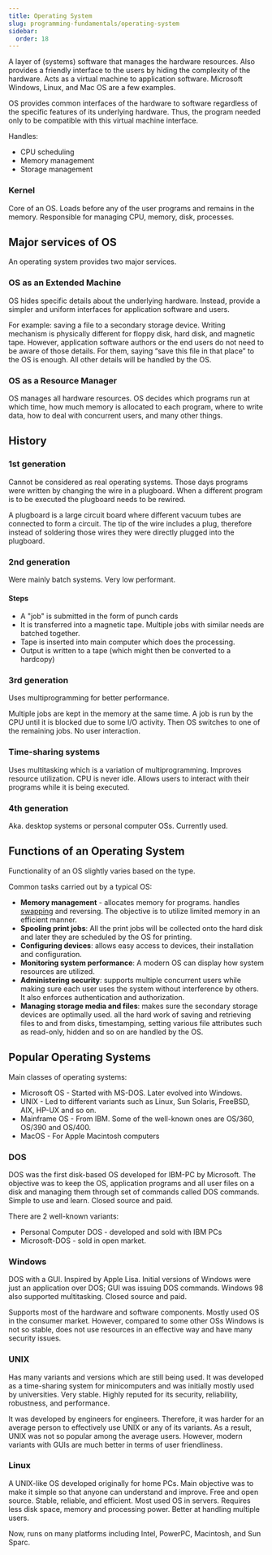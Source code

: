 ```yaml
---
title: Operating System
slug: programming-fundamentals/operating-system
sidebar:
  order: 18
---
```


A layer of (systems) software that manages the hardware resources. Also provides
a friendly interface to the users by hiding the complexity of the hardware. Acts
as a virtual machine to application software. Microsoft Windows, Linux, and Mac
OS are a few examples.

OS provides common interfaces of the hardware to software regardless of the
specific features of its underlying hardware. Thus, the program needed only to
be compatible with this virtual machine interface.

Handles:

- CPU scheduling
- Memory management
- Storage management

### Kernel

Core of an OS. Loads before any of the user programs and remains in the memory.
Responsible for managing CPU, memory, disk, processes.

## Major services of OS

An operating system provides two major services.

### OS as an Extended Machine

OS hides specific details about the underlying hardware. Instead, provide a
simpler and uniform interfaces for application software and users.

For example: saving a file to a secondary storage device. Writing mechanism is
physically different for floppy disk, hard disk, and magnetic tape. However,
application software authors or the end users do not need to be aware of those
details. For them, saying “save this file in that place” to the OS is enough.
All other details will be handled by the OS.

### OS as a Resource Manager

OS manages all hardware resources. OS decides which programs run at which time,
how much memory is allocated to each program, where to write data, how to deal
with concurrent users, and many other things.

## History

### 1st generation

Cannot be considered as real operating systems. Those days programs were written
by changing the wire in a plugboard. When a different program is to be executed
the plugboard needs to be rewired.

A plugboard is a large circuit board where different vacuum tubes are connected
to form a circuit. The tip of the wire includes a plug, therefore instead of
soldering those wires they were directly plugged into the plugboard.

### 2nd generation

Were mainly batch systems. Very low performant.

#### Steps

- A "job" is submitted in the form of punch cards
- It is transferred into a magnetic tape. Multiple jobs with similar needs are
  batched together.
- Tape is inserted into main computer which does the processing.
- Output is written to a tape (which might then be converted to a hardcopy)

### 3rd generation

Uses multiprogramming for better performance.

Multiple jobs are kept in the memory at the same time. A job is run by the CPU
until it is blocked due to some I/O activity. Then OS switches to one of the
remaining jobs. No user interaction.

### Time-sharing systems

Uses multitasking which is a variation of multiprogramming. Improves resource
utilization. CPU is never idle. Allows users to interact with their programs
while it is being executed.

### 4th generation

Aka. desktop systems or personal computer OSs. Currently used.

## Functions of an Operating System

Functionality of an OS slightly varies based on the type.

Common tasks carried out by a typical OS:

- **Memory management** - allocates memory for programs. handles
  [swapping](/programming-fundamentals/computer-memory/#swapping) and reversing.
  The objective is to utilize limited memory in an efficient manner.
- **Spooling print jobs**: All the print jobs will be collected onto the hard
  disk and later they are scheduled by the OS for printing.
- **Configuring devices**: allows easy access to devices, their installation and
  configuration.
- **Monitoring system performance**: A modern OS can display how system
  resources are utilized.
- **Administering security**: supports multiple concurrent users while making
  sure each user uses the system without interference by others. It also
  enforces authentication and authorization.
- **Managing storage media and files**: makes sure the secondary storage devices
  are optimally used. all the hard work of saving and retrieving files to and
  from disks, timestamping, setting various file attributes such as read-only,
  hidden and so on are handled by the OS.

## Popular Operating Systems

Main classes of operating systems:

- Microsoft OS - Started with MS-DOS. Later evolved into Windows.
- UNIX - Led to different variants such as Linux, Sun Solaris, FreeBSD, AIX,
  HP-UX and so on.
- Mainframe OS - From IBM. Some of the well-known ones are OS/360, OS/390 and
  OS/400.
- MacOS - For Apple Macintosh computers

### DOS

DOS was the first disk-based OS developed for IBM-PC by Microsoft. The objective
was to keep the OS, application programs and all user files on a disk and
managing them through set of commands called DOS commands. Simple to use and
learn. Closed source and paid.

There are 2 well-known variants:

- Personal Computer DOS - developed and sold with IBM PCs
- Microsoft-DOS - sold in open market.

### Windows

DOS with a GUI. Inspired by Apple Lisa. Initial versions of Windows were just an
application over DOS; GUI was issuing DOS commands. Windows 98 also supported
multitasking. Closed source and paid.

Supports most of the hardware and software components. Mostly used OS in the
consumer market. However, compared to some other OSs Windows is not so stable,
does not use resources in an effective way and have many security issues.

### UNIX

Has many variants and versions which are still being used. It was developed as a
time-sharing system for minicomputers and was initially mostly used by
universities. Very stable. Highly reputed for its security, reliability,
robustness, and performance.

It was developed by engineers for engineers. Therefore, it was harder for an
average person to effectively use UNIX or any of its variants. As a result, UNIX
was not so popular among the average users. However, modern variants with GUIs
are much better in terms of user friendliness.

### Linux

A UNIX-like OS developed originally for home PCs. Main objective was to make it
simple so that anyone can understand and improve. Free and open source. Stable,
reliable, and efficient. Most used OS in servers. Requires less disk space,
memory and processing power. Better at handling multiple users.

Now, runs on many platforms including Intel, PowerPC, Macintosh, and Sun Sparc.
